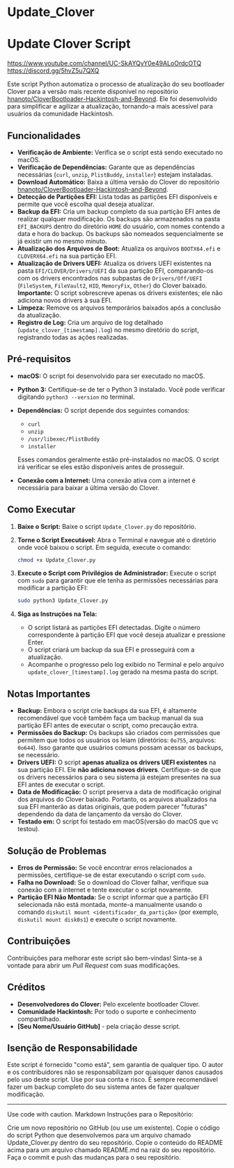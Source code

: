 # Update_Clover

# Update Clover Script

https://www.youtube.com/channel/UC-SkAYQyY0e49ALoOrdcOTQ
https://discord.gg/5hvZ5u7QXQ

Este script Python automatiza o processo de atualização do seu bootloader Clover para a versão mais recente disponível no repositório [hnanoto/CloverBootloader-Hackintosh-and-Beyond](https://github.com/hnanoto/CloverBootloader-Hackintosh-and-Beyond). Ele foi desenvolvido para simplificar e agilizar a atualização, tornando-a mais acessível para usuários da comunidade Hackintosh.

## Funcionalidades

-   **Verificação de Ambiente:** Verifica se o script está sendo executado no macOS.
-   **Verificação de Dependências:** Garante que as dependências necessárias (`curl`, `unzip`, `PlistBuddy`, `installer`) estejam instaladas.
-   **Download Automático:** Baixa a última versão do Clover do repositório [hnanoto/CloverBootloader-Hackintosh-and-Beyond](https://github.com/hnanoto/CloverBootloader-Hackintosh-and-Beyond).
-   **Detecção de Partições EFI:** Lista todas as partições EFI disponíveis e permite que você escolha qual deseja atualizar.
-   **Backup da EFI:** Cria um backup completo da sua partição EFI antes de realizar qualquer modificação. Os backups são armazenados na pasta `EFI_BACKUPS` dentro do diretório `HOME` do usuário, com nomes contendo a data e hora do backup. Os backups são nomeados sequencialmente se já existir um no mesmo minuto.
-   **Atualização dos Arquivos de Boot:** Atualiza os arquivos `BOOTX64.efi` e `CLOVERX64.efi` na sua partição EFI.
-   **Atualização de Drivers UEFI:** Atualiza os drivers UEFI existentes na pasta `EFI/CLOVER/Drivers/UEFI` da sua partição EFI, comparando-os com os drivers encontrados nas subpastas de `Drivers/Off/UEFI` (`FileSystem`, `FileVault2`, `HID`, `MemoryFix`, `Other`) do Clover baixado. **Importante:** O script sobrescreve apenas os drivers existentes; ele não adiciona novos drivers à sua EFI.
-   **Limpeza:** Remove os arquivos temporários baixados após a conclusão da atualização.
-   **Registro de Log:** Cria um arquivo de log detalhado (`update_clover_[timestamp].log`) no mesmo diretório do script, registrando todas as ações realizadas.

## Pré-requisitos

-   **macOS:** O script foi desenvolvido para ser executado no macOS.
-   **Python 3:** Certifique-se de ter o Python 3 instalado. Você pode verificar digitando `python3 --version` no terminal.
-   **Dependências:** O script depende dos seguintes comandos:
    -   `curl`
    -   `unzip`
    -   `/usr/libexec/PlistBuddy`
    -   `installer`
    
    Esses comandos geralmente estão pré-instalados no macOS. O script irá verificar se eles estão disponíveis antes de prosseguir.
-   **Conexão com a Internet:** Uma conexão ativa com a internet é necessária para baixar a última versão do Clover.

## Como Executar

1. **Baixe o Script:** Baixe o script `Update_Clover.py` do repositório.
2. **Torne o Script Executável:** Abra o Terminal e navegue até o diretório onde você baixou o script. Em seguida, execute o comando:
    
    ```bash
    chmod +x Update_Clover.py
    ```
    
3. **Execute o Script com Privilégios de Administrador:** Execute o script com `sudo` para garantir que ele tenha as permissões necessárias para modificar a partição EFI:
    
    ```bash
    sudo python3 Update_Clover.py
    ```
    
4. **Siga as Instruções na Tela:**
    
    -   O script listará as partições EFI detectadas. Digite o número correspondente à partição EFI que você deseja atualizar e pressione Enter.
    -   O script criará um backup da sua EFI e prosseguirá com a atualização.
    -   Acompanhe o progresso pelo log exibido no Terminal e pelo arquivo `update_clover_[timestamp].log` gerado na mesma pasta do script.

## Notas Importantes

-   **Backup:** Embora o script crie backups da sua EFI, é altamente recomendável que você também faça um backup manual da sua partição EFI antes de executar o script, como precaução extra.
-   **Permissões do Backup:** Os backups são criados com permissões que permitem que todos os usuários os leiam (diretórios: `0o755`, arquivos: `0o644`). Isso garante que usuários comuns possam acessar os backups, se necessário.
-   **Drivers UEFI:** O script **apenas atualiza os drivers UEFI existentes** na sua partição EFI. Ele **não adiciona novos drivers**. Certifique-se de que os drivers necessários para o seu sistema já estejam presentes na sua EFI antes de executar o script.
-   **Data de Modificação:** O script preserva a data de modificação original dos arquivos do Clover baixado. Portanto, os arquivos atualizados na sua EFI manterão as datas originais, que podem parecer "futuras" dependendo da data de lançamento da versão do Clover.
-   **Testado em:** O script foi testado em macOS(versão do macOS que vc testou).

## Solução de Problemas

-   **Erros de Permissão:** Se você encontrar erros relacionados a permissões, certifique-se de estar executando o script com `sudo`.
-   **Falha no Download:** Se o download do Clover falhar, verifique sua conexão com a internet e tente executar o script novamente.
-   **Partição EFI Não Montada:** Se o script informar que a partição EFI selecionada não está montada, monte-a manualmente usando o comando `diskutil mount <identificador_da_partição>` (por exemplo, `diskutil mount disk0s1`) e execute o script novamente.

## Contribuições

Contribuições para melhorar este script são bem-vindas! Sinta-se à vontade para abrir um *Pull Request* com suas modificações.

## Créditos

-   **Desenvolvedores do Clover:** Pelo excelente bootloader Clover.
-   **Comunidade Hackintosh:** Por todo o suporte e conhecimento compartilhado.
-   **[Seu Nome/Usuário GitHub]** -  pela criação desse script.

## Isenção de Responsabilidade

Este script é fornecido "como está", sem garantia de qualquer tipo. O autor e os contribuidores não se responsabilizam por quaisquer danos causados pelo uso deste script. Use por sua conta e risco. É sempre recomendável fazer um backup completo do seu sistema antes de fazer qualquer modificação.

---
Use code with caution.
Markdown
Instruções para o Repositório:

Crie um novo repositório no GitHub (ou use um existente).
Copie o código do script Python que desenvolvemos para um arquivo chamado Update_Clover.py dentro do seu repositório.
Copie o conteúdo do README acima para um arquivo chamado README.md na raiz do seu repositório.
Faça o commit e push das mudanças para o seu repositório.

